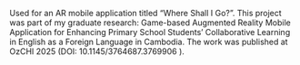 Used for an AR mobile application titled “Where Shall I Go?”. This project was part of my graduate research: Game-based Augmented Reality Mobile Application for Enhancing Primary School Students’ Collaborative Learning in English as a Foreign Language in Cambodia. The work was published at OzCHI 2025 (DOI: 10.1145/3764687.3769906
).
